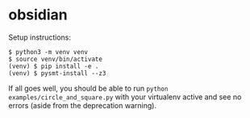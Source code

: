 # obsidian

Setup instructions:

```
$ python3 -m venv venv
$ source venv/bin/activate
(venv) $ pip install -e .
(venv) $ pysmt-install --z3
```

If all goes well, you should be able to run `python examples/circle_and_square.py` with your virtualenv active and see no errors (aside from the deprecation warning).
